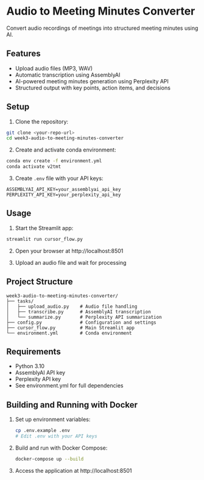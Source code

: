 # Audio to Meeting Minutes Converter

Convert audio recordings of meetings into structured meeting minutes using AI.

## Features

- Upload audio files (MP3, WAV)
- Automatic transcription using AssemblyAI
- AI-powered meeting minutes generation using Perplexity API
- Structured output with key points, action items, and decisions

## Setup

1. Clone the repository:
```bash
git clone <your-repo-url>
cd week3-audio-to-meeting-minutes-converter
```

2. Create and activate conda environment:
```bash
conda env create -f environment.yml
conda activate v2tmt
```

3. Create `.env` file with your API keys:
```
ASSEMBLYAI_API_KEY=your_assemblyai_api_key
PERPLEXITY_API_KEY=your_perplexity_api_key
```

## Usage

1. Start the Streamlit app:
```bash
streamlit run cursor_flow.py
```

2. Open your browser at http://localhost:8501

3. Upload an audio file and wait for processing

## Project Structure

```
week3-audio-to-meeting-minutes-converter/
├── tasks/
│   ├── upload_audio.py    # Audio file handling
│   ├── transcribe.py      # AssemblyAI transcription
│   └── summarize.py       # Perplexity API summarization
├── config.py              # Configuration and settings
├── cursor_flow.py         # Main Streamlit app
└── environment.yml        # Conda environment
```

## Requirements

- Python 3.10
- AssemblyAI API key
- Perplexity API key
- See environment.yml for full dependencies

## Building and Running with Docker

1. Set up environment variables:
   ```bash
   cp .env.example .env
   # Edit .env with your API keys
   ```

2. Build and run with Docker Compose:
   ```bash
   docker-compose up --build
   ```

3. Access the application at http://localhost:8501